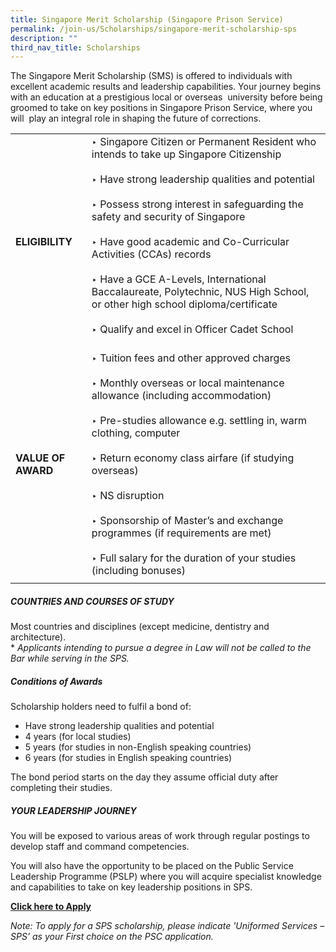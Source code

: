 ```yaml
---
title: Singapore Merit Scholarship (Singapore Prison Service)
permalink: /join-us/Scholarships/singapore-merit-scholarship-sps
description: ""
third_nav_title: Scholarships
---
```

The Singapore Merit Scholarship (SMS) is offered to individuals with excellent academic results and leadership capabilities. Your journey begins with an education at a prestigious local or overseas  university before being groomed to take on key positions in Singapore Prison Service, where you will  play an integral role in shaping the future of corrections.

|  | | 
| -------- | -------- |
|<b>ELIGIBILITY</b> | ‣ Singapore Citizen or Permanent Resident who intends to take up Singapore Citizenship<br>&nbsp;<br>‣ Have strong leadership qualities and potential<br>&nbsp;<br>‣ Possess strong interest in safeguarding the safety and security of Singapore<br>&nbsp;<br>‣ Have good academic and Co-Curricular Activities (CCAs) records<br>&nbsp;<br>‣ Have a GCE A-Levels, International Baccalaureate, Polytechnic, NUS High School, or other high school diploma/certificate<br>&nbsp;<br>‣ Qualify and excel in Officer Cadet School <br>&nbsp;<br>| 
|<b>VALUE OF AWARD</b>| ‣ Tuition fees and other approved charges<br>&nbsp;<br>‣ Monthly overseas or local maintenance allowance (including accommodation)<br>&nbsp;<br>‣ Pre-studies allowance e.g. settling in, warm clothing, computer<br>&nbsp;<br>‣ Return economy class airfare (if studying overseas)<br>&nbsp;<br>‣ NS disruption<br>&nbsp;<br>‣ Sponsorship of Master’s and exchange programmes (if requirements are met)<br>&nbsp;<br>‣ Full salary for the duration of your studies (including bonuses) | 
|| | 

##### COUNTRIES AND COURSES OF STUDY
Most countries and disciplines (except medicine, dentistry and architecture).  
\* _Applicants intending to pursue a degree in Law will not be called to the Bar while serving in the SPS._

##### Conditions of Awards
Scholarship holders need to fulfil a bond of:

*   Have strong leadership qualities and potential
*   4 years (for local studies)
*   5 years (for studies in non-English speaking countries)
*   6 years (for studies in English speaking countries)

The bond period starts on the day they assume official duty after completing their studies.

##### YOUR LEADERSHIP JOURNEY
You will be exposed to various areas of work through regular postings to develop staff and command competencies.

You will also have the opportunity to be placed on the Public Service Leadership Programme (PSLP) where you will acquire specialist knowledge and capabilities to take on key leadership positions in SPS.

[**Click here to Apply**](https://www.psc.gov.sg/Scholarships/public-sector-scholarships/browse-by-scholarship/singapore-merit-scholarship-MHA)

_Note: To apply for a SPS scholarship, please indicate 'Uniformed Services – SPS’ as your First choice on the PSC application._